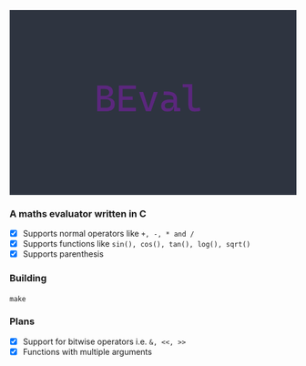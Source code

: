 <img src="BEval.png" align="center"><br>

### A maths evaluator written in C

- [x] Supports normal operators like `+, -, * and /`
- [x] Supports functions like `sin(), cos(), tan(), log(), sqrt()`
- [x] Supports parenthesis

### Building

`make`


### Plans

- [x] Support for bitwise operators i.e. `&, <<, >>`
- [x] Functions with multiple arguments
